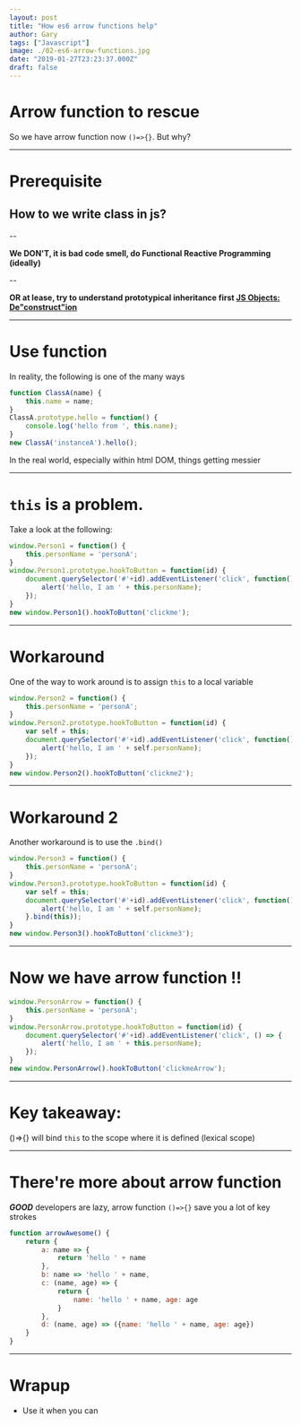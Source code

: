 ```yaml
---
layout: post
title: "How es6 arrow functions help"
author: Gary
tags: ["Javascript"]
image: ./02-es6-arrow-functions.jpg
date: "2019-01-27T23:23:37.000Z"
draft: false
---
```


# Arrow function to rescue

So we have arrow function now `()=>{}`. But why?

---

# Prerequisite

## How to we write class in js?

--

**We DON'T, it is bad code smell, do Functional Reactive Programming (ideally)**

--

**OR at lease, try to understand prototypical inheritance first [JS Objects: De"construct"ion](https://davidwalsh.name/javascript-objects-deconstruction)**

---

# Use function

In reality, the following is one of the many ways

```javascript
function ClassA(name) {
	this.name = name;
}
ClassA.prototype.hello = function() {
	console.log('hello from ', this.name);
}
new ClassA('instanceA').hello();
```

In the real world, especially within html DOM, things getting messier

---

# `this` is a problem.

Take a look at the following:

```javascript
window.Person1 = function() {
	this.personName = 'personA';
}
window.Person1.prototype.hookToButton = function(id) {
	document.querySelector('#'+id).addEventListener('click', function(){
		alert('hello, I am ' + this.personName);
	});
}
new window.Person1().hookToButton('clickme');
```

---

# Workaround

One of the way to work around is to assign `this` to a local variable

```javascript
window.Person2 = function() {
	this.personName = 'personA';
}
window.Person2.prototype.hookToButton = function(id) {
	var self = this;
	document.querySelector('#'+id).addEventListener('click', function(){
		alert('hello, I am ' + self.personName);
	});
}
new window.Person2().hookToButton('clickme2');
```

---

# Workaround 2
Another workaround is to use the `.bind()`

```javascript
window.Person3 = function() {
	this.personName = 'personA';
}
window.Person3.prototype.hookToButton = function(id) {
	var self = this;
	document.querySelector('#'+id).addEventListener('click', function(){
		alert('hello, I am ' + self.personName);
	}.bind(this));
}
new window.Person3().hookToButton('clickme3');
```

---

# Now we have arrow function !!

```javascript
window.PersonArrow = function() {
	this.personName = 'personA';
}
window.PersonArrow.prototype.hookToButton = function(id) {
	document.querySelector('#'+id).addEventListener('click', () => {
		alert('hello, I am ' + this.personName);
	});
}
new window.PersonArrow().hookToButton('clickmeArrow');
```

---

# Key takeaway:

()=>{} will bind `this` to the scope where it is defined (lexical scope)

---

# There're more about arrow function

***GOOD*** developers are lazy, arrow function ```()=>{}``` save you a lot of key strokes

```javascript
function arrowAwesome() {
	return {
		a: name => {
			return 'hello ' + name
		},
		b: name => 'hello ' + name,
		c: (name, age) => {
			return {
				name: 'hello ' + name, age: age
			}
		},
		d: (name, age) => ({name: 'hello ' + name, age: age})
	}
}

```

---

# Wrapup 

* Use it when you can
